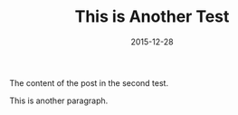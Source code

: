 ﻿---
title: This is Another Test
date: 2015-12-28
---

The content of the post in the second test.

This is another paragraph.